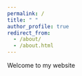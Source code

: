 ```yaml
---
permalink: /
title: " "
author_profile: true
redirect_from: 
  - /about/
  - /about.html
---
```


Welcome to my website
